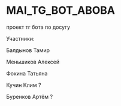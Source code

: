 # MAI_TG_BOT_ABOBA
проект тг бота по досугу

Участники:

Балдынов Тамир

Меньшиков Алексей

Фокина Татьяна

Кучин Клим ?

Буренков Артём ?
